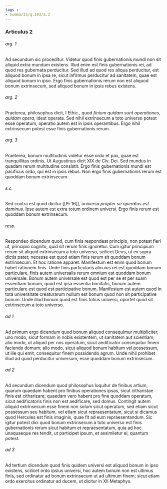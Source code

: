```yaml
---
tags : 
- Summa/Ia/q.103/a.2
---
```


### Articulus 2

###### arg. 1
Ad secundum sic proceditur. Videtur quod finis gubernationis mundi non sit aliquid extra mundum existens. Illud enim est finis gubernationis rei, ad quod res gubernata perducitur. Sed illud ad quod res aliqua perducitur, est aliquod bonum in ipsa re, sicut infirmus perducitur ad sanitatem, quae est aliquod bonum in ipso. Ergo finis gubernationis rerum non est aliquod bonum extrinsecum, sed aliquod bonum in ipsis rebus existens.

###### arg. 2
Praeterea, philosophus dicit, I Ethic., quod *finium quidam sunt operationes, quidam opera*, idest operata. Sed nihil extrinsecum a toto universo potest esse operatum, operatio autem est in ipsis operantibus. Ergo nihil extrinsecum potest esse finis gubernationis rerum.

###### arg. 3
Praeterea, bonum multitudinis videtur esse ordo et pax, quae est tranquillitas ordinis. Ut Augustinus dicit XIX de Civ. Dei. Sed mundus in quadam rerum multitudine consistit. Ergo finis gubernationis mundi est pacificus ordo, qui est in ipsis rebus. Non ergo finis gubernationis rerum est quoddam bonum extrinsecum.

###### s.c.
Sed contra est quod dicitur [[Pr 16]], *universa propter se operatus est dominus*. Ipse autem est extra totum ordinem universi. Ergo finis rerum est quoddam bonum extrinsecum.

###### resp.
Respondeo dicendum quod, cum finis respondeat principio, non potest fieri ut, principio cognito, quid sit rerum finis ignoretur. Cum igitur principium rerum sit aliquid extrinsecum a toto universo, scilicet Deus, ut ex supra dictis patet; necesse est quod etiam finis rerum sit quoddam bonum extrinsecum. Et hoc ratione apparet. Manifestum est enim quod bonum habet rationem finis. Unde finis particularis alicuius rei est quoddam bonum particulare, finis autem universalis rerum omnium est quoddam bonum universale. Bonum autem universale est quod est per se et per suam essentiam bonum, quod est ipsa essentia bonitatis, bonum autem particulare est quod est participative bonum. Manifestum est autem quod in tota universitate creaturarum nullum est bonum quod non sit participative bonum. Unde illud bonum quod est finis totius universi, oportet quod sit extrinsecum a toto universo.

###### ad 1
Ad primum ergo dicendum quod bonum aliquod consequimur multipliciter, uno modo, sicut formam in nobis existentem, ut sanitatem aut scientiam; alio modo, ut aliquid per nos operatum, sicut aedificator consequitur finem faciendo domum; alio modo, sicut aliquod bonum habitum vel possessum, ut ille qui emit, consequitur finem possidendo agrum. Unde nihil prohibet illud ad quod perducitur universum, esse quoddam bonum extrinsecum.

###### ad 2
Ad secundum dicendum quod philosophus loquitur de finibus artium, quarum quaedam habent pro finibus operationes ipsas, sicut citharistae finis est citharizare; quaedam vero habent pro fine quoddam operatum, sicut aedificatoris finis non est aedificare, sed domus. Contingit autem aliquid extrinsecum esse finem non solum sicut operatum, sed etiam sicut possessum seu habitum, vel etiam sicut repraesentatum, sicut si dicamus quod Hercules est finis imaginis, quae fit ad eum repraesentandum. Sic igitur potest dici quod bonum extrinsecum a toto universo est finis gubernationis rerum sicut habitum et repraesentatum, quia ad hoc unaquaeque res tendit, ut participet ipsum, et assimiletur ei, quantum potest.

###### ad 3
Ad tertium dicendum quod finis quidem universi est aliquod bonum in ipso existens, scilicet ordo ipsius universi, hoc autem bonum non est ultimus finis, sed ordinatur ad bonum extrinsecum ut ad ultimum finem; sicut etiam ordo exercitus ordinatur ad ducem, ut dicitur in XII Metaphys.

